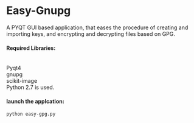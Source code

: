 # Easy-Gnupg
A PYQT GUI based application, that eases the procedure of creating and importing keys, and encrypting and decrypting files based on GPG.

<h4>Required Libraries:</h4><br />
Pyqt4<br />
gnupg<br />
scikit-image<br />
Python 2.7 is used.<br />

<h4>launch the applcation:</h4>
  <code>python easy-gpg.py</code>
